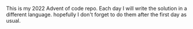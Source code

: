 This is my 2022 Advent of code repo.
Each day I will write the solution in a different language.
hopefully I don't forget to do them after the first day as usual.
